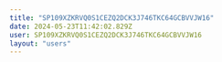 ```yaml
---
title: "SP109XZKRVQ0S1CEZQ2DCK3J746TKC64GCBVVJW16"
date: 2024-05-23T11:42:02.829Z
user: SP109XZKRVQ0S1CEZQ2DCK3J746TKC64GCBVVJW16
layout: "users"
---
```

    